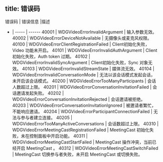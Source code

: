 ﻿
title: 错误码
---

错误码 | 错误信息 |描述
- | ----- | ------
40001 | WDGVideoErrorInvalidArgument | 输入参数无效。
40002 | WDGVideoErrorDeviceNotAvailable | 无摄像头或麦克风权限。
40100 | WDGVideoErrorClientRegistrationFailed | Client初始化失败，Video 功能未开启。
40101 | WDGVideoErrorInvalidAuthArgument | Client初始化失败，Auth token 过期。
40102 | WDGVideoErrorInvalidSyncArgument | Client初始化失败，Sync 对象无效。
40103 | WDGVideoErrorInvalidStreamState | 媒体流无效。
40104 | WDGVideoErrorInvalidConversationMode | 无法以该会话模式发起会话，未开启该会话模式。
40200 | WDGVideoErrorTooManyParticipants | 会话人数超过上限。
40201 | WDGVideoErrorConversationInvitationFailed | 会话邀请发起失败。
40202 | WDGVideoErrorConversationInvitationRejected | 会话邀请被拒绝。
40203 | WDGVideoErrorConversationInvitationIgnored | 被邀请者繁忙，不能响应邀请。
40204 | WDGVideoErrorParticipantConnectionFailed | 无法与参与者建立连接。
40205 |	WDGVideoErrorTooManyActiveConversations | 会话数超过上限。
40310 | WDGVideoErrorMeetingCastRegistrationFailed | MeetingCast 初始化失败，未在控制面板中开启功能。
40311 | WDGVideoErrorMeetingCastStartFailed | MeetingCast 操作冲突，当前已经开启 MeetingCast 。
40312 | WDGVideoErrorMeetingCastSwitchFailed | MeetingCast 切换参与者失败，未开启 MeetingCast 或切换失败。
